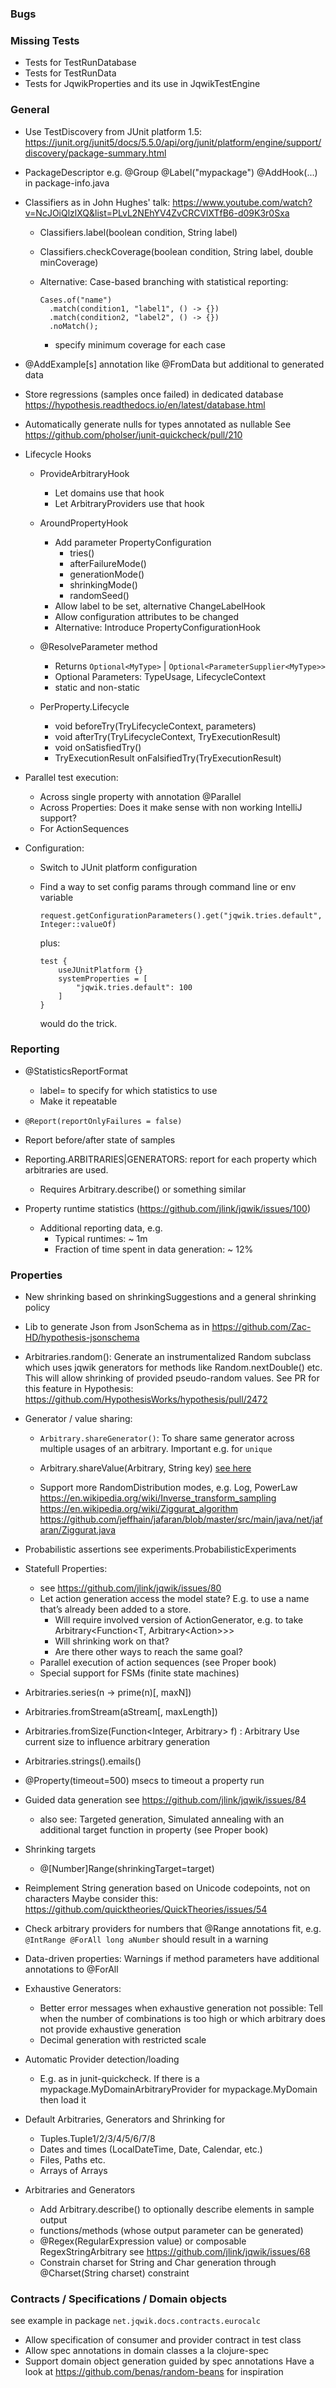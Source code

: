 ### Bugs

### Missing Tests

- Tests for TestRunDatabase
- Tests for TestRunData
- Tests for JqwikProperties and its use in JqwikTestEngine

### General

- Use TestDiscovery from JUnit platform 1.5:
https://junit.org/junit5/docs/5.5.0/api/org/junit/platform/engine/support/discovery/package-summary.html

- PackageDescriptor e.g.
  @Group
  @Label("mypackage")
  @AddHook(...)
  in package-info.java

- Classifiers as in John Hughes' talk:
  https://www.youtube.com/watch?v=NcJOiQlzlXQ&list=PLvL2NEhYV4ZvCRCVlXTfB6-d09K3r0Sxa

  - Classifiers.label(boolean condition, String label)

  - Classifiers.checkCoverage(boolean condition, String label, double minCoverage)

  - Alternative: Case-based branching with statistical reporting:

    ```
    Cases.of("name")
      .match(condition1, "label1", () -> {})
      .match(condition2, "label2", () -> {})
      .noMatch();
    ```

    - specify minimum coverage for each case

- @AddExample[s] annotation like @FromData but additional to generated data

- Store regressions (samples once failed) in dedicated database
  https://hypothesis.readthedocs.io/en/latest/database.html

- Automatically generate nulls for types annotated as nullable
  See https://github.com/pholser/junit-quickcheck/pull/210

- Lifecycle Hooks
    - ProvideArbitraryHook
        - Let domains use that hook
        - Let ArbitraryProviders use that hook

    - AroundPropertyHook
        - Add parameter PropertyConfiguration
            - tries()
            - afterFailureMode()
            - generationMode()
            - shrinkingMode()
            - randomSeed()
        - Allow label to be set, alternative ChangeLabelHook
        - Allow configuration attributes to be changed
        - Alternative: Introduce PropertyConfigurationHook

    - @ResolveParameter method
        - Returns `Optional<MyType>` | `Optional<ParameterSupplier<MyType>>`
        - Optional Parameters: TypeUsage, LifecycleContext
        - static and non-static

    - PerProperty.Lifecycle
        - void beforeTry(TryLifecycleContext, parameters)
        - void afterTry(TryLifecycleContext, TryExecutionResult)
        - void onSatisfiedTry()
        - TryExecutionResult onFalsifiedTry(TryExecutionResult)


- Parallel test execution:
  - Across single property with annotation @Parallel
  - Across Properties: Does it make sense with non working IntelliJ support?
  - For ActionSequences

- Configuration:
  - Switch to JUnit platform configuration
  - Find a way to set config params through command line or env variable

    `request.getConfigurationParameters().get("jqwik.tries.default", Integer::valueOf)`

    plus:

    ```
    test {
        useJUnitPlatform {}
        systemProperties = [
            "jqwik.tries.default": 100
        ]
    }
    ```

    would do the trick.

### Reporting

- @StatisticsReportFormat
    - label=<statistics label> to specify for which statistics to use
    - Make it repeatable

- `@Report(reportOnlyFailures = false)`

- Report before/after state of samples

- Reporting.ARBITRARIES|GENERATORS: report for each property which arbitraries are used.
    - Requires Arbitrary.describe() or something similar

- Property runtime statistics (https://github.com/jlink/jqwik/issues/100)

    - Additional reporting data, e.g.
      - Typical runtimes: ~ 1m
      - Fraction of time spent in data generation: ~ 12%


### Properties

- New shrinking based on shrinkingSuggestions and a general shrinking policy

- Lib to generate Json from JsonSchema as in
  https://github.com/Zac-HD/hypothesis-jsonschema

- Arbitraries.random(): Generate an  instrumentalized Random subclass which uses
  jqwik generators for methods like Random.nextDouble() etc. 
  This will allow shrinking of provided pseudo-random values.
  See PR for this feature in Hypothesis: https://github.com/HypothesisWorks/hypothesis/pull/2472

- Generator / value sharing:
    - `Arbitrary.shareGenerator()`:
      To share same generator across multiple usages of an arbitrary. Important
      e.g. for `unique`
    - Arbitrary.shareValue(Arbitrary, String key)
      [see here](https://hypothesis.readthedocs.io/en/latest/data.html#hypothesis.strategies.shared)

    - Support more RandomDistribution modes, e.g. Log, PowerLaw
        https://en.wikipedia.org/wiki/Inverse_transform_sampling
        https://en.wikipedia.org/wiki/Ziggurat_algorithm
        https://github.com/jeffhain/jafaran/blob/master/src/main/java/net/jafaran/Ziggurat.java

- Probabilistic assertions
  see experiments.ProbabilisticExperiments

- Statefull Properties:
  - see https://github.com/jlink/jqwik/issues/80
  - Let action generation access the model state?
    E.g. to use a name that’s already been added to a store.
    - Will require involved version of ActionGenerator, e.g. to take
      Arbitrary<Function<T, Arbitrary<Action<T>>>>
    - Will shrinking work on that?
    - Are there other ways to reach the same goal?
  - Parallel execution of action sequences (see Proper book)
  - Special support for FSMs (finite state machines)

- Arbitraries.series(n -> prime(n)[, maxN])

- Arbitraries.fromStream(aStream[, maxLength])

- Arbitraries.fromSize(Function<Integer, Arbitrary> f) : Arbitrary
  Use current size to influence arbitrary generation

- Arbitraries.strings().emails()

- @Property(timeout=500) msecs to timeout a property run

- Guided data generation
  see https://github.com/jlink/jqwik/issues/84
  - also see: Targeted generation, Simulated annealing with an additional target
    function in property (see Proper book)

- Shrinking targets
    - @[Number]Range(shrinkingTarget=target)

- Reimplement String generation based on Unicode codepoints, not on characters
  Maybe consider this: https://github.com/quicktheories/QuickTheories/issues/54

- Check arbitrary providers for numbers that @Range annotations fit, e.g.
  `@IntRange @ForAll long aNumber` should result in a warning

- Data-driven properties: Warnings if method parameters have
  additional annotations to @ForAll

- Exhaustive Generators:
  - Better error messages when exhaustive generation not possible:
    Tell when the number of combinations is too high
    or which arbitrary does not provide exhaustive generation
  - Decimal generation with restricted scale

- Automatic Provider detection/loading
  - E.g. as in junit-quickcheck. If there is a
    mypackage.MyDomainArbitraryProvider for mypackage.MyDomain then load it

- Default Arbitraries, Generators and Shrinking for
  - Tuples.Tuple1/2/3/4/5/6/7/8
  - Dates and times (LocalDateTime, Date, Calendar, etc.)
  - Files, Paths etc.
  - Arrays of Arrays

- Arbitraries and Generators
  - Add Arbitrary.describe() to optionally describe elements in sample output
  - functions/methods (whose output parameter can be generated)
  - @Regex(RegularExpression value) or composable RegexStringArbitrary
    see https://github.com/jlink/jqwik/issues/68
  - Constrain charset for String and Char generation through @Charset(String charset) constraint


### Contracts / Specifications / Domain objects

see example in package `net.jqwik.docs.contracts.eurocalc`

- Allow specification of consumer and provider contract in test class
- Allow spec annotations in domain classes a la clojure-spec
- Support domain object generation guided by spec annotations
  Have a look at https://github.com/benas/random-beans for inspiration
